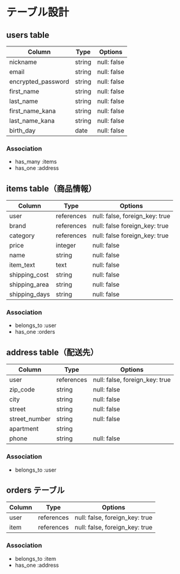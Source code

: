 # テーブル設計


## users table
| Column             | Type    | Options                        |
|--------------------|---------|--------------------------------|
| nickname           | string  | null: false                    |
| email              | string  | null: false                    |
| encrypted_password | string  | null: false                    |
| first_name         | string  | null: false                    |
| last_name          | string  | null: false                    |
| first_name_kana    | string  | null: false                    |
| last_name_kana     | string  | null: false                    |
| birth_day          | date    | null: false                    |

### Association
- has_many :items
- has_one :address





## items table（商品情報）

| Column             | Type       | Options                        |
|--------------------|------------|--------------------------------|
| user               | references | null: false, foreign_key: true |
| brand              | references | null: false  foreign_key: true |
| category           | references | null: false  foreign_key: true |
| price              | integer    | null: false                    |
| name               | string     | null: false                    |
| item_text          | text       | null: false                    |
| shipping_cost      | string     | null: false                    |
| shipping_area      | string     | null: false                    |
| shipping_days      | string     | null: false                    |

### Association

- belongs_to :user
- has_one :orders




##  address table（配送先）

| Column       | Type       | Options                        |
|--------------|------------|--------------------------------|
| user         | references | null: false, foreign_key: true |
| zip_code     | string     | null: false                    |
| city         | string     | null: false                    |
| street       | string     | null: false                    |
| street_number| string     | null: false                    |
| apartment    | string     |                                |
| phone        | string     | null: false                    |

### Association

- belongs_to :user



## orders テーブル

| Column       | Type       | Options                        |
|--------------|------------|--------------------------------|
| user         | references | null: false, foreign_key: true |
| item         | references | null: false, foreign_key: true |

### Association

- belongs_to :item
- has_one :address